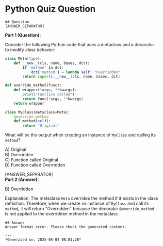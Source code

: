 # Python Quiz Question
    
    ## Question
    [ANSWER_SEPARATOR]  
**Part 1 (Question):**

Consider the following Python code that uses a metaclass and a decorator to modify class behavior:

```python
class Meta(type):
    def __new__(cls, name, bases, dct):
        if 'method' in dct:
            dct['method'] = lambda self: "Overridden"
        return super().__new__(cls, name, bases, dct)

def override_method(func):
    def wrapper(*args, **kwargs):
        print("Function called")
        return func(*args, **kwargs)
    return wrapper

class MyClass(metaclass=Meta):
    @override_method
    def method(self):
        return "Original"
```

What will be the output when creating an instance of `MyClass` and calling its `method`?

A) Original  
B) Overridden  
C) Function called Original  
D) Function called Overridden

[ANSWER_SEPARATOR]  
**Part 2 (Answer):**

B) Overridden

Explanation: The metaclass `Meta` overrides the method if it exists in the class definition. Therefore, when we create an instance of `MyClass` and call its `method`, it will return "Overridden" because the decorator `@override_method` is not applied to the overridden method in the metaclass.
    
    ## Answer
    Answer format error. Please check the generated content.
    
    ---
    *Generated on: 2025-08-04 08:01:28*
    